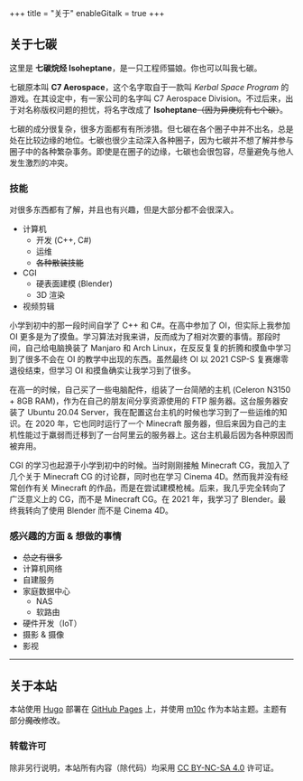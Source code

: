 +++
title = "关于"
enableGitalk = true
+++

## 关于七碳
这里是 **七碳烷烃 Isoheptane**，是一只工程师猫娘。你也可以叫我七碳。

七碳原本叫 **C7 Aerospace**，这个名字取自于一款叫 *Kerbal Space Program* 的游戏。在其设定中，有一家公司的名字叫 C7 Aerospace Division。不过后来，出于对名称版权问题的担忧，将名字改成了 **Isoheptane**~~（因为异庚烷有七个碳）~~。

七碳的成分很复杂，很多方面都有有所涉猎。但七碳在各个圈子中并不出名，总是处在比较边缘的地位。七碳也很少主动深入各种圈子，因为七碳并不想了解并参与圈子中的各种繁杂事务。即使是在圈子的边缘，七碳也会很包容，尽量避免与他人发生激烈的冲突。

### 技能
对很多东西都有了解，并且也有兴趣，但是大部分都不会很深入。
- 计算机
  - 开发 (C++, C#)
  - 运维
  - ~~各种散装技能~~
- CGI
  - 硬表面建模 (Blender)
  - 3D 渲染
- 视频剪辑  

小学到初中的那一段时间自学了 C++ 和 C#。在高中参加了 OI，但实际上我参加 OI 更多是为了摸鱼。学习算法对我来讲，反而成为了相对次要的事情。那段时间，自己给电脑换装了 Manjaro 和 Arch Linux，在反反复复的折腾和摸鱼中学习到了很多不会在 OI 的教学中出现的东西。虽然最终 OI 以 2021 CSP-S 复赛爆零退役结束，但学习 OI 和摸鱼确实让我学习到了很多。  

在高一的时候，自己买了一些电脑配件，组装了一台简陋的主机 (Celeron N3150 + 8GB RAM)，作为在自己的朋友间分享资源使用的 FTP 服务器。这台服务器安装了 Ubuntu 20.04 Server，我在配置这台主机的时候也学习到了一些运维的知识。在 2020 年，它也同时运行了一个 Minecraft 服务器，但后来因为自己的主机性能过于羸弱而迁移到了一台阿里云的服务器上。这台主机最后因为各种原因而被弃用。  

CGI 的学习也起源于小学到初中的时候。当时刚刚接触 Minecraft CG，我加入了几个关于 Minecraft CG 的讨论群，同时也在学习 Cinema 4D。然而我并没有经常创作有关 Minecraft 的作品，而是在尝试建模枪械。后来，我几乎完全转向了广泛意义上的 CG，而不是 Minecraft CG。在 2021 年，我学习了 Blender。最终我转向了使用 Blender 而不是 Cinema 4D。  

### 感兴趣的方面 & 想做的事情
- ~~总之有很多~~
- 计算机网络
- 自建服务
- 家庭数据中心
  - NAS
  - 软路由
- 硬件开发（IoT）
- 摄影 & 摄像
- 影视

---

## 关于本站
本站使用 [Hugo](https://gohugo.io/) 部署在 [GitHub Pages](https://pages.github.com/) 上，并使用 [m10c](https://github.com/vaga/hugo-theme-m10c)  作为本站主题。主题有部分~~魔改~~修改。  
### 转载许可  
除非另行说明，本站所有内容（除代码）均采用 [CC BY-NC-SA 4.0](https://creativecommons.org/licenses/by-nc-sa/4.0/deed.zh) 许可证。